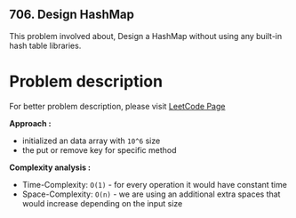 ## 706. Design HashMap

This problem involved about, Design a HashMap without using any built-in hash table libraries.

# Problem description

For better problem description, please visit [LeetCode Page](https://leetcode.com/problems/design-hashmap/description/)

**Approach :**<br/>

-   initialized an data array with `10^6` size
-   the put or remove key for specific method

**Complexity analysis :**<br/>

-   Time-Complexity: `O(1)` - for every operation it would have constant time
-   Space-Complexity: `O(n)` - we are using an additional extra spaces that would increase depending on the input size
